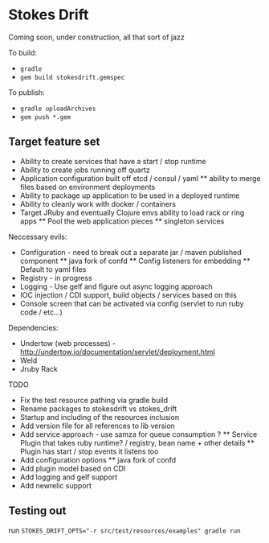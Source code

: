 
# Stokes Drift #

Coming soon, under construction, all that sort of jazz

To build:
* `gradle`
* `gem build stokesdrift.gemspec`

To publish:
* `gradle uploadArchives`
* `gem push *.gem`

## Target feature set ##

* Ability to create services that have a start / stop runtime
* Ability to create jobs running off quartz
* Application configuration built off etcd / consul / yaml
** ability to merge files based on environment deployments
* Ability to package up application to be used in a deployed runtime
* Ability to cleanly work with docker / containers
* Target JRuby and eventually Clojure envs ability to load rack or ring apps
** Pool the web application pieces
** singleton services

Neccessary evils:
* Configuration - need to break out a separate jar / maven published component
** java fork of confd
** Config listeners for embedding
** Default to yaml files
* Registry - in progress
* Logging - Use gelf and figure out async logging approach
* IOC injection / CDI support, build objects / services based on this
* Console screen that can be activated via config (servlet to run ruby code / etc...)


Dependencies:
* Undertow (web processes) - http://undertow.io/documentation/servlet/deployment.html
* Weld
* Jruby Rack


TODO
* Fix the test resource pathing via gradle build
* Rename packages to stokesdrift vs stokes_drift
* Startup and including of the resources inclusion
* Add version file for all references to lib version
* Add service approach - use samza for queue consumption ?
** Service Plugin that takes ruby runtime? / registry, bean name + other details
** Plugin has start / stop events it listens too
* Add configuration options
** java fork of confd
* Add plugin model based on CDI
* Add logging and gelf support
* Add newrelic support



## Testing out ##
run `STOKES_DRIFT_OPTS="-r src/test/resources/examples" gradle run`
